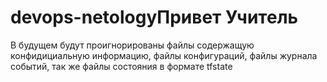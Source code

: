 # devops-netologyПривет Учитель
В будущем будут проигнорированы файлы содержащую конфидициальную информацию, файлы конфигураций, файлы журнала событий, так же файлы состояния в формате tfstate
